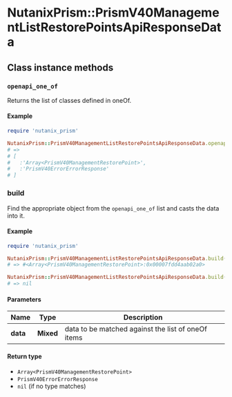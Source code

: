 # NutanixPrism::PrismV40ManagementListRestorePointsApiResponseData

## Class instance methods

### `openapi_one_of`

Returns the list of classes defined in oneOf.

#### Example

```ruby
require 'nutanix_prism'

NutanixPrism::PrismV40ManagementListRestorePointsApiResponseData.openapi_one_of
# =>
# [
#   :'Array<PrismV40ManagementRestorePoint>',
#   :'PrismV40ErrorErrorResponse'
# ]
```

### build

Find the appropriate object from the `openapi_one_of` list and casts the data into it.

#### Example

```ruby
require 'nutanix_prism'

NutanixPrism::PrismV40ManagementListRestorePointsApiResponseData.build(data)
# => #<Array<PrismV40ManagementRestorePoint>:0x00007fdd4aab02a0>

NutanixPrism::PrismV40ManagementListRestorePointsApiResponseData.build(data_that_doesnt_match)
# => nil
```

#### Parameters

| Name | Type | Description |
| ---- | ---- | ----------- |
| **data** | **Mixed** | data to be matched against the list of oneOf items |

#### Return type

- `Array<PrismV40ManagementRestorePoint>`
- `PrismV40ErrorErrorResponse`
- `nil` (if no type matches)


